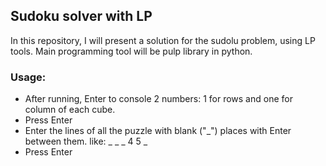 ## Sudoku solver with LP

In this repository, I will present a solution for the sudolu problem, using LP tools.
Main programming tool will be pulp library in python.

### Usage:
* After running, Enter to console 2 numbers: 1 for rows and one for column of each cube.
* Press Enter
* Enter the lines of all the puzzle with blank ("_") places with Enter between them. like: _ _ _ 4 5 _
* Press Enter
